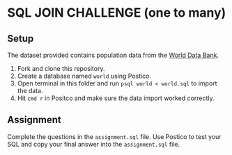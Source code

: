 # SQL JOIN CHALLENGE (one to many)

## Setup

The dataset provided contains population data from the [World Data Bank](https://data.worldbank.org/indicator/SP.POP.TOTL).

1. Fork and clone this repository.
2. Create a database named `world` using Postico.
3. Open terminal in this folder and run `psql world < world.sql` to import the data.
4. Hit `cmd r` in Positco and make sure the data import worked correctly.

## Assignment

Complete the questions in the `assignment.sql` file. Use Postico to test your SQL and copy your final answer into the `assignment.sql` file.